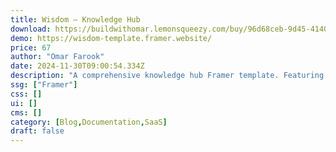 ```yaml
---
title: Wisdom — Knowledge Hub
download: https://buildwithomar.lemonsqueezy.com/buy/96d68ceb-9d45-4140-9eaa-4b23d1f64efb
demo: https://wisdom-template.framer.website/
price: 67
author: "Omar Farook"
date: 2024-11-30T09:00:54.334Z
description: "A comprehensive knowledge hub Framer template. Featuring a help center launchpad for 4 CMS pages: product & API docs, product news, changelog, and live service status—designed to help companies easily deliver and scale customer knowledge."
ssg: ["Framer"]
css: []
ui: []
cms: []
category: [Blog,Documentation,SaaS]
draft: false
---
```

